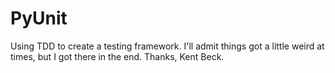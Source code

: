 # PyUnit
Using TDD to create a testing framework. I'll admit things got a little weird at times, but I got there in the end. Thanks, Kent Beck.